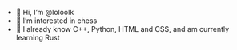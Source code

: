 - 👋 Hi, I’m @loloolk
- 👀 I’m interested in chess
- 🌱 I already know C++, Python, HTML and CSS, and am currently learning Rust
